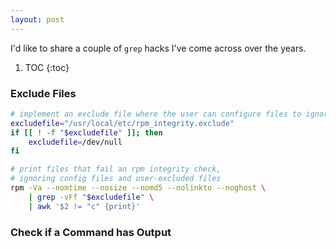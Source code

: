 ```yaml
---
layout: post
---
```


I'd like to share a couple of `grep` hacks I've come across over the years.

1. TOC
{:toc}

### Exclude Files

```bash
# implement an exclude file where the user can configure files to ignore
excludefile="/usr/local/etc/rpm_integrity.exclude"
if [[ ! -f "$excludefile" ]]; then
    excludefile=/dev/null
fi

# print files that fail an rpm integrity check,
# ignoring config files and user-excluded files
rpm -Va --nomtime --nosize --nomd5 --nolinkto --noghost \
    | grep -vFf "$excludefile" \
    | awk '$2 != "c" {print}'
```

### Check if a Command has Output

